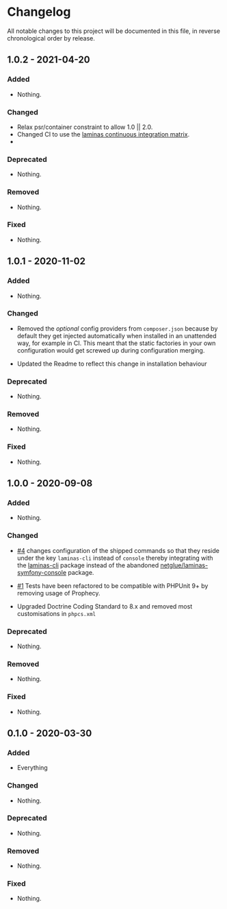 # Changelog

All notable changes to this project will be documented in this file, in reverse chronological order by release.

## 1.0.2 - 2021-04-20

### Added

- Nothing.

### Changed

- Relax psr/container constraint to allow 1.0 || 2.0.
- Changed CI to use the [laminas continuous integration matrix](https://github.com/laminas/laminas-continuous-integration-action).
- 

### Deprecated

- Nothing.

### Removed

- Nothing.

### Fixed

- Nothing.

## 1.0.1 - 2020-11-02

### Added

- Nothing.

### Changed

- Removed the _optional_ config providers from `composer.json` because by default they get injected automatically when
  installed in an unattended way, for example in CI. This meant that the static factories in your own configuration
  would get screwed up during configuration merging.
  
- Updated the Readme to reflect this change in installation behaviour

### Deprecated

- Nothing.

### Removed

- Nothing.

### Fixed

- Nothing.

## 1.0.0 - 2020-09-08

### Added

- Nothing.

### Changed

- [#4](https://github.com/netglue/laminas-messenger/pull/4) changes configuration of the shipped commands so that they
 reside under the key `laminas-cli` instead of `console` thereby integrating with the [laminas-cli](https://github.com/laminas/laminas-cli) package instead of the abandoned [netglue/laminas-symfony-console](https://github.com/netglue/laminas-symfony-console) package.

- [#1](https://github.com/netglue/laminas-messenger/pull/1) Tests have been refactored to be compatible with PHPUnit 9+ by removing usage of Prophecy.

- Upgraded Doctrine Coding Standard to 8.x and removed most customisations in `phpcs.xml`

### Deprecated

- Nothing.

### Removed

- Nothing.

### Fixed

- Nothing.

## 0.1.0 - 2020-03-30

### Added

- Everything

### Changed

- Nothing.

### Deprecated

- Nothing.

### Removed

- Nothing.

### Fixed

- Nothing.
